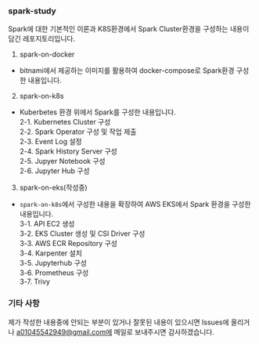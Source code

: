 ### spark-study
Spark에 대한 기본적인 이론과 K8S환경에서 Spark Cluster환경을 구성하는 내용이 담긴 레포지토리입니다.  

1. spark-on-docker  
- bitnami에서 제공하는 이미지를 활용하여 docker-compose로 Spark환경 구성한 내용입니다.  
2. spark-on-k8s  
- Kuberbetes 환경 위에서 Spark를 구성한 내용입니다.  
  2-1. Kubernetes Cluster 구성  
  2-2. Spark Operator 구성 및 작업 제출  
  2-3. Event Log 설정  
  2-4. Spark History Server 구성  
  2-5. Jupyer Notebook 구성  
  2-6. Jupyter Hub 구성  
3. spark-on-eks(작성중)  
- `spark-on-k8s`에서 구성한 내용을 확장하여 AWS EKS에서 Spark 환경을 구성한 내용입니다.  
  3-1. API EC2 생성  
  3-2. EKS Cluster 생성 및 CSI Driver 구성  
  3-3. AWS ECR Repository 구성  
  3-4. Karpenter 설치  
  3-5. Jupyterhub 구성  
  3-6. Prometheus 구성  
  3-7. Trivy  

### 기타 사항
제가 작성한 내용중에 안되는 부분이 있거나 잘못된 내용이 있으시면 Issues에 올리거나 a01045542949@gmail.com에 메일로 보내주시면 감사하겠습니다.